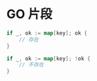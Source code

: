# GO 片段

```go
if _, ok := map[key]; ok {
    // 存在
}

if _, ok := map[key]; !ok {
    // 不存在
}

```